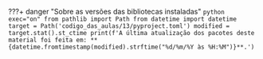 ???+ danger "Sobre as versões das bibliotecas instaladas"
	```python exec="on"
	from pathlib import Path
	from datetime import datetime
	target = Path('codigo_das_aulas/13/pyproject.toml')
    modified = target.stat().st_ctime
    print(f'A última atualização dos pacotes deste material foi feita em: **{datetime.fromtimestamp(modified).strftime("%d/%m/%Y às %H:%M")}**.')
	```

